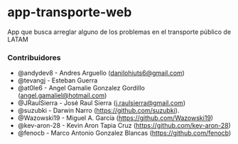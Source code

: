 # app-transporte-web
App que busca arreglar alguno de los problemas en el transporte público de LATAM


### Contribuidores
- @andydev8 - Andres Arguello (danilohiuts6@gmail.com)
- @tevangj - Esteban Guerra 
- @at0le6 - Angel Gamalie Gonzalez Gordillo (angel.gamaliel@hotmail.com)
- @JRaulSierra - José Raul Sierra (j.raulsierra@gmail.com)
- @suzubki - Darwin Narro (https://github.com/suzubki).
- @Wazowski19 - Miguel A. García  (https://github.com/Wazowski19)
- @kev-aron-28 - Kevin Aron Tapia Cruz (https://github.com/kev-aron-28)
- @fenocb - Marco Antonio Gonzalez Blancas (https://github.com/fenocb)
